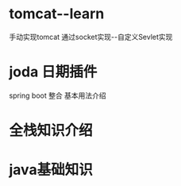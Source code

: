 # tomcat--learn
手动实现tomcat
通过socket实现--自定义Sevlet实现
# joda 日期插件 
spring boot 整合
基本用法介绍
# 全栈知识介绍
# java基础知识
